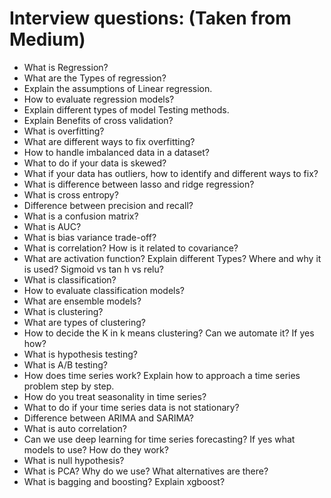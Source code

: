 # Interview questions: (Taken from Medium)
- What is Regression?
- What are the Types of regression?
- Explain the assumptions of Linear regression.
- How to evaluate regression models?
- Explain different types of model Testing methods.
- Explain Benefits of cross validation?
- What is overfitting?
- What are different ways to fix overfitting?
- How to handle imbalanced data in a dataset?
- What to do if your data is skewed?
- What if your data has outliers, how to identify and different ways to fix?
- What is difference between lasso and ridge regression?
- What is cross entropy?
- Difference between precision and recall?
- What is a confusion matrix?
- What is AUC?
- What is bias variance trade-off?
- What is correlation? How is it related to covariance?
- What are activation function? Explain different Types? Where and why it is used? Sigmoid vs tan h vs relu?
- What is classification?
- How to evaluate classification models?
- What are ensemble models?
- What is clustering?
- What are types of clustering?
- How to decide the K in k means clustering? Can we automate it? If yes how?
- What is hypothesis testing?
- What is A/B testing?
- How does time series work? Explain how to approach a time series problem step by step.
- How do you treat seasonality in time series?
- What to do if your time series data is not stationary?
- Difference between ARIMA and SARIMA?
- What is auto correlation?
- Can we use deep learning for time series forecasting? If yes what models to use? How do they work?
- What is null hypothesis?
- What is PCA? Why do we use? What alternatives are there?
- What is bagging and boosting? Explain xgboost?
